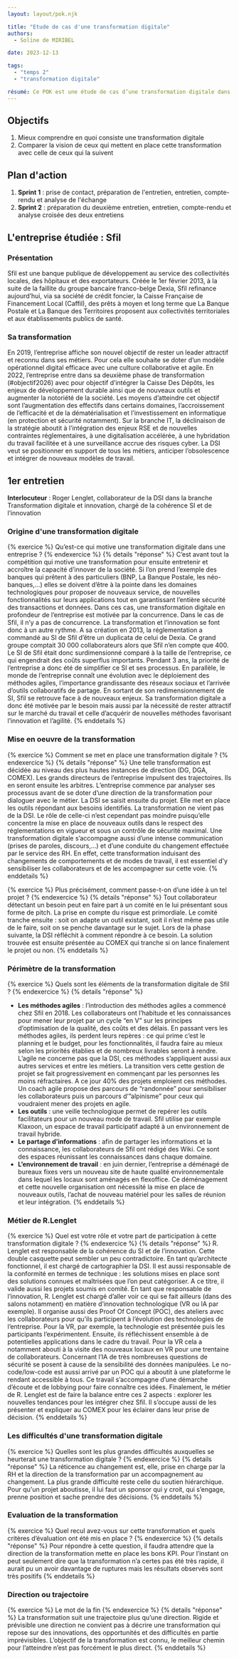 ```yaml
---
layout: layout/pok.njk

title: "Etude de cas d'une transformation digitale"
authors:
  - Soline de MIRIBEL

date: 2023-12-13

tags: 
  - "temps 2"
  - "transformation digitale"

résumé: Ce POK est une étude de cas d’une transformation digitale dans l'entreprise Sfil.
---
```

## Objectifs
1. Mieux comprendre en quoi consiste une transformation digitale
2. Comparer la vision de ceux qui mettent en place cette transformation avec celle de ceux qui la suivent

## Plan d'action
1. **Sprint 1** : prise de contact, préparation de l'entretien, entretien, compte-rendu et analyse de l'échange
2. **Sprint 2** : préparation du deuxième entretien, entretien, compte-rendu et analyse croisée des deux entretiens

## L'entreprise étudiée : Sfil
### Présentation
Sfil est une banque publique de développement au service des collectivités locales, des hôpitaux et des exportateurs. Créée le 1er février 2013, à la suite de la faillite du groupe bancaire franco-belge Dexia, Sfil refinance aujourd’hui, via sa société de crédit foncier, la Caisse Française de Financement Local (Caffil), des prêts à moyen et long terme que La Banque Postale et La Banque des Territoires proposent aux collectivités territoriales et aux établissements publics de santé.

### Sa transformation
En 2019, l’entreprise affiche son nouvel objectif de rester un leader attractif et reconnu dans ses métiers. Pour cela elle souhaite se doter d’un modèle opérationnel digital efficace avec une culture collaborative et agile.
En 2022, l’entreprise entre dans sa deuxième phase de transformation (#objectif2026) avec pour objectif d’intégrer la Caisse Des Dépôts, les enjeux de développement durable ainsi que de nouveaux outils et augmenter la notoriété de la société. Les moyens d’atteindre cet objectif sont l’augmentation des effectifs dans certains domaines, l’accroissement de l’efficacité et de la dématérialisation et l’investissement en informatique (en protection et sécurité notamment).
Sur la branche IT, la déclinaison de la stratégie aboutit à l’intégration des enjeux RSE et de nouvelles contraintes réglementaires, à une digitalisation accélérée, à une hybridation du travail facilitée et à une surveillance accrue des risques cyber. La DSI veut se positionner en support de tous les métiers, anticiper l’obsolescence et intégrer de nouveaux modèles de travail.


## 1er entretien
**Interlocuteur** : Roger Lenglet, collaborateur de la DSI dans la branche Transformation digitale et innovation, chargé de la cohérence SI et de l’innovation

### Origine d'une transformation digitale
{% exercice %}
Qu’est-ce qui motive une transformation digitale dans une entreprise ?
{% endexercice %}
{% details "réponse" %}
C’est avant tout la compétition qui motive une transformation pour ensuite entretenir et accroître la capacité d’innover de la société. Si l’on prend l’exemple des banques qui prêtent à des particuliers (BNP, La Banque Postale, les néo-banques,...) elles se doivent d’être à la pointe dans les domaines technologiques pour proposer de nouveaux service, de nouvelles fonctionnalités sur leurs applications tout en garantissant l’entière sécurité des transactions et données. Dans ces cas, une transformation digitale en profondeur de l’entreprise est motivée par la concurrence.
Dans le cas de Sfil, il n’y a pas de concurrence. La transformation et l’innovation se font donc à un autre rythme. A sa création en 2013, la réglementation a commandé au SI de Sfil d’être un duplicata de celui de Dexia. Ce grand groupe comptait 30 000 collaborateurs alors que Sfil n’en compte que 400. Le SI de Sfil était donc surdimensionné comparé à la taille de l’entreprise, ce qui engendrait des coûts superflus importants. Pendant 3 ans, la priorité de l’entreprise a donc été de simplifier ce SI et ses processus.
En parallèle, le monde de l’entreprise connaît une évolution avec le déploiement des méthodes agiles, l’importance grandissante des réseaux sociaux et l’arrivée d’outils collaboratifs de partage. En sortant de son redimensionnement de SI, Sfil se retrouve face à de nouveaux enjeux. Sa transformation digitale a donc été motivée par le besoin mais aussi par la nécessité de rester attractif sur le marché du travail et celle d’acquérir de nouvelles méthodes favorisant l’innovation et l’agilité. 
{% enddetails %}

### Mise en oeuvre de la transformation
{% exercice %}
Comment se met en place une transformation digitale ?
{% endexercice %}
{% details "réponse" %}
Une telle transformation est décidée au niveau des plus hautes instances de direction (DG, DGA, COMEX). Les grands directeurs de l’entreprise impulsent des trajectoires. Ils en seront ensuite les arbitres. L’entreprise commence par analyser ses processus avant de se doter d’une direction de la transformation pour dialoguer avec le métier. La DSI se saisit ensuite du projet. Elle met en place les outils répondant aux besoins identifiés. La transformation ne vient pas de la DSI. Le rôle de celle-ci n’est cependant pas moindre puisqu’elle concentre la mise en place de nouveaux outils dans le respect des réglementations en vigueur et sous un contrôle de sécurité maximal.
Une transformation digitale s’accompagne aussi d’une intense communication (prises de paroles, discours,...) et d’une conduite du changement effectuée par le service des RH. En effet, cette transformation induisant des changements de comportements et de modes de travail, il est essentiel d’y sensibiliser les collaborateurs et de les accompagner sur cette voie.
{% enddetails %}

{% exercice %}
Plus précisément, comment passe-t-on d’une idée à un tel projet ?
{% endexercice %}
{% details "réponse" %}
Tout collaborateur détectant un besoin peut en faire part à un comité en le lui présentant sous forme de pitch. La prise en compte du risque est primordiale. Le comité tranche ensuite : soit on adapte un outil existant, soit il n’est même pas utile de le faire, soit on se penche davantage sur le sujet. Lors de la phase suivante, la DSI réfléchit à comment répondre à ce besoin. La solution trouvée est ensuite présentée au COMEX qui tranche si on lance finalement le projet ou non. 
{% enddetails %}

### Périmètre de la transformation
{% exercice %}
Quels sont les éléments de la transformation digitale de Sfil ?
{% endexercice %}
{% details "réponse" %}
- **Les méthodes agiles** : l’introduction des méthodes agiles a commencé chez Sfil en 2018. Les collaborateurs ont l’habitude et les connaissances pour mener leur projet par un cycle “en V” sur les principes d’optimisation de la qualité, des coûts et des délais. En passant vers les méthodes agiles, ils perdent leurs repères : ce qui prime c’est le planning et le budget, pour les fonctionnalités, il faudra faire au mieux selon les priorités établies et de nombreux livrables seront à rendre. L’agile ne concerne pas que la DSI, ces méthodes s’appliquent aussi aux autres services et entre les métiers. La transition vers cette gestion de projet se fait progressivement en commençant par les personnes les moins réfractaires. A ce jour 40% des projets emploient ces méthodes. Un coach agile propose des parcours de “randonnée” pour sensibiliser les collaborateurs puis un parcours d’”alpinisme” pour ceux qui voudraient mener des projets en agile.
- **Les outils** : une veille technologique permet de repérer les outils facilitateurs pour un nouveau mode de travail. Sfil utilise par exemple Klaxoon, un espace de travail participatif adapté à un environnement de travail hybride.
- **Le partage d’informations** : afin de partager les informations et la connaissance, les collaborateurs de Sfil ont rédigé des Wiki. Ce sont des espaces réunissant les connaissances dans chaque domaine.
- **L’environnement de travail** : en juin dernier, l’entreprise a déménagé de bureaux fixes vers un nouveau site de haute qualité environnementale dans lequel les locaux sont aménagés en flexoffice. Ce déménagement et cette nouvelle organisation ont nécessité la mise en place de nouveaux outils, l’achat de nouveau matériel pour les salles de réunion et leur intégration.
{% enddetails %}

### Métier de R.Lenglet
{% exercice %}
Quel est votre rôle et votre part de participation à cette transformation digitale ?
{% endexercice %}
{% details "réponse"  %}
R. Lenglet est responsable de la cohérence du SI et de l’innovation. Cette double casquette peut sembler un peu contradictoire. 
En tant qu’architecte fonctionnel, il est chargé de cartographier la DSI. Il est aussi responsable de la conformité en termes de technique : les solutions mises en place sont  des solutions connues et maîtrisées que l’on peut catégoriser. A ce titre, il valide aussi les projets soumis en comité.
En tant que responsable de l’innovation, R. Lenglet est chargé d’aller voir ce qui se fait ailleurs (dans des salons notamment) en matière d’innovation technologique (VR ou IA par exemple). Il organise aussi des Proof Of Concept (POC), des ateliers avec les collaborateurs pour qu’ils participent à l’évolution des technologies de l’entreprise. Pour la VR, par exemple, la technologie est présentée puis les participants l’expérimentent. Ensuite, ils réfléchissent ensemble à de potentielles applications dans le cadre du travail. Pour la VR cela a notamment abouti à la visite des nouveaux locaux en VR pour une trentaine de collaborateurs. Concernant l’IA de très nombreuses questions de sécurité se posent à cause de la sensibilité des données manipulées. Le no-code/low-code est aussi arrivé par un POC qui a aboutit à une plateforme le rendant accessible à tous. Ce travail s’accompagne d’une démarche d’écoute et de lobbying pour faire connaître ces idées.
Finalement, le métier de R. Lenglet est de faire la balance entre ces 2 aspects : explorer les nouvelles tendances pour les intégrer chez Sfil. Il s’occupe aussi de les présenter et expliquer au COMEX pour les éclairer dans leur prise de décision.
{% enddetails %}

### Les difficultés d'une transformation digitale
{% exercice %}
Quelles sont les plus grandes difficultés auxquelles se heurterait une transformation digitale ?
{% endexercice %}
{% details "réponse"  %}
La réticence au changement est, elle, prise en charge par la RH et la direction de la transformation par un accompagnement au changement. La plus grande difficulté reste celle du soutien hiérarchique. Pour qu'un projet aboutisse, il lui faut un sponsor qui y croit, qui s’engage, prenne position et sache prendre des décisions.
{% enddetails %}

### Evaluation de la transformation
{% exercice %}
Quel recul avez-vous sur cette transformation et quels critères d’évaluation ont été mis en place ?
{% endexercice %}
{% details "réponse" %}
Pour répondre à cette question, il faudra attendre que la direction de la transformation mette en place les bons KPI. Pour l’instant on peut seulement dire que la transformation n’a certes pas été très rapide, il aurait pu un avoir davantage de ruptures mais les résultats observés sont très positifs
{% enddetails %}

### Direction ou trajectoire
{% exercice %}
Le mot de la fin
{% endexercice  %}
{% details "réponse" %}
La transformation suit une trajectoire plus qu’une direction. Rigide et prévisible une direction ne convient pas à décrire une transformation qui repose sur des innovations, des opportunités et des difficultés en partie imprévisibles. L’objectif de la transformation est connu, le meilleur chemin pour l’atteindre n’est pas forcément le plus direct.
{% enddetails %}

